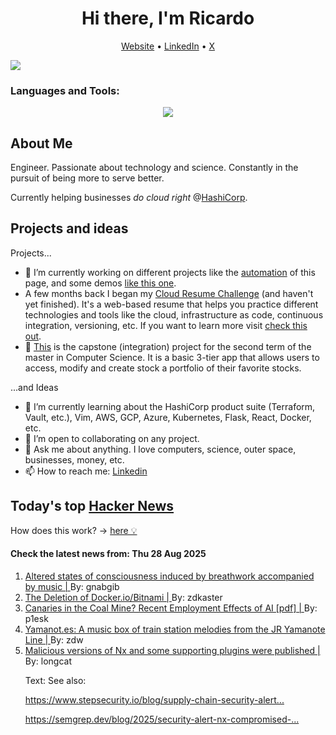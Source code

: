 
<!-- This is an HTML comment in your markdown file -->

<h1 align="center">Hi there, I'm Ricardo</h1>
<p align="center">
  <a href="https://ricardorompar.com" target="_blank">Website</a> •
  <a href="https://www.linkedin.com/in/ricardorompar/" target="_blank">LinkedIn</a> •
  <a href="https://twitter.com/ricardorompar" target="_blank">X</a>
</p>
<img src="https://badges.pufler.dev/visits/{ricardorompar}/{ricardorompar}"/>

<h3 align="left">Languages and Tools:</h3>
<p align="center">
  <a href="https://skillicons.dev" target="_blank">
    <img src="https://skillicons.dev/icons?i=terraform,aws,gcp,azure,git,python,kubernetes,react,js,docker,ubuntu" />
  </a>
</p>

<h2>About Me</h2>
Engineer. Passionate about technology and science. Constantly in the pursuit of being more to serve better.

Currently helping businesses <i>do cloud right</i> @<a href="https://github.com/hashicorp" target="_blank">HashiCorp</a>.

<h2>Projects and ideas</h2>
Projects...
<ul>
  <li>🔭 I’m currently working on different projects like the <a href="https://github.com/ricardorompar/ricardorompar/blob/main/automate.py">automation</a> of this page, and some demos <a href="https://github.com/ricardorompar/boundary-ansible-demo">like this one</a>.
  </li>

  <li >A few months back I began my <a href="https://github.com/ricardorompar/cloudResumeChallenge">Cloud Resume Challenge</a> (and haven't yet finished). It's a web-based resume that helps you practice different technologies and tools like the cloud, infrastructure as code, continuous integration, versioning, etc. If you want to learn more visit <a href="https://cloudresumechallenge.dev/docs/the-challenge/aws/" target="_blank">check this out</a>.
  </li>

  <li>🔭 <a href="https://github.com/ricardorompar/capstoneT2">This</a> is the capstone (integration) project for the second term of the master in Computer Science. It is a basic 3-tier app that allows users to access, modify and create stock a portfolio of their favorite stocks.
  </li>
</ul>
...and Ideas
<ul>
  <li>🌱 I’m currently learning about the HashiCorp product suite (Terraform, Vault, etc.), Vim, AWS, GCP, Azure, Kubernetes, Flask, React, Docker, etc.
  </li>
  <li>👯 I’m open to collaborating on any project.</li>
  <li>💬 Ask me about anything. I love computers, science, outer space, businesses, money, etc.</li>
  <li>📫 How to reach me: <a href="https://www.linkedin.com/in/ricardorompar/" target="_blank">Linkedin</a></li>
</ul>

<h2>Today's top <a href='https://news.ycombinator.com/' target="_blank">Hacker News</a></h2>
How does this work? -> <a href='./AUTOMATIC.md'>here 💡</a>

<h4>Check the latest news from: Thu 28 Aug 2025</h4>
<ol>
<li>
    <a href=https://journals.plos.org/plosone/article?id=10.1371/journal.pone.0329411 target="_blank">
        Altered states of consciousness induced by breathwork accompanied by music |
    </a>
    By: gnabgib
</li>

<li>
    <a href=https://community.broadcom.com/tanzu/blogs/beltran-rueda-borrego/2025/08/18/how-to-prepare-for-the-bitnami-changes-coming-soon target="_blank">
        The Deletion of Docker.io/Bitnami |
    </a>
    By: zdkaster
</li>

<li>
    <a href=https://digitaleconomy.stanford.edu/wp-content/uploads/2025/08/Canaries_BrynjolfssonChandarChen.pdf target="_blank">
        Canaries in the Coal Mine? Recent Employment Effects of AI [pdf] |
    </a>
    By: p1esk
</li>

<li>
    <a href=https://yamanot.es/ target="_blank">
        Yamanot.es: A music box of train station melodies from the JR Yamanote Line |
    </a>
    By: zdw
</li>

<li>
    <a href=https://github.com/nrwl/nx/security/advisories/GHSA-cxm3-wv7p-598c target="_blank">
        Malicious versions of Nx and some supporting plugins were published |
    </a>
    By: longcat
</li>

<p>
Text: See also:<p><a href="https:&#x2F;&#x2F;www.stepsecurity.io&#x2F;blog&#x2F;supply-chain-security-alert-popular-nx-build-system-package-compromised-with-data-stealing-malware" rel="nofollow">https:&#x2F;&#x2F;www.stepsecurity.io&#x2F;blog&#x2F;supply-chain-security-alert...</a><p><a href="https:&#x2F;&#x2F;semgrep.dev&#x2F;blog&#x2F;2025&#x2F;security-alert-nx-compromised-to-steal-wallets-and-credentials&#x2F;" rel="nofollow">https:&#x2F;&#x2F;semgrep.dev&#x2F;blog&#x2F;2025&#x2F;security-alert-nx-compromised-...</a> </br>
</p>
</ol>
